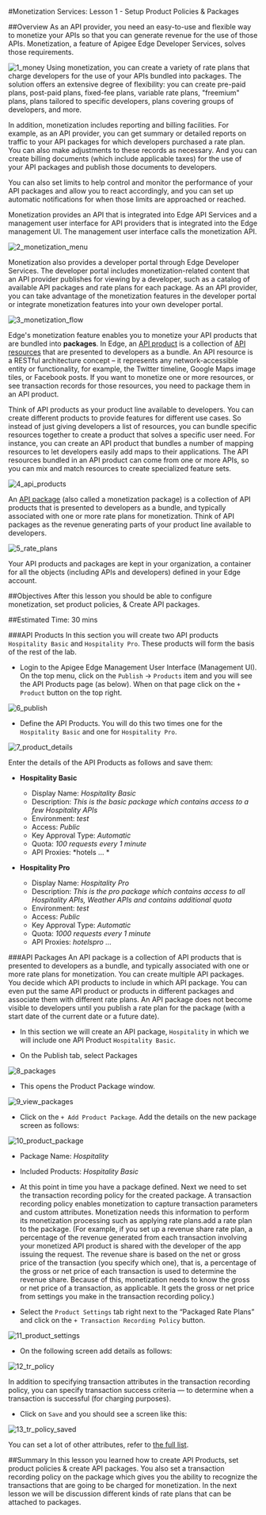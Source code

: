 #Monetization Services: Lesson 1 - Setup Product Policies & Packages

##Overview
As an API provider, you need an easy-to-use and flexible way to monetize your APIs so that you can generate revenue for the use of those APIs. Monetization, a feature of Apigee Edge Developer Services, solves those requirements.

![1_money](./images/1_money.png) Using monetization, you can create a variety of rate plans that charge developers for the use of your APIs bundled into packages. The solution offers an extensive degree of flexibility: you can create pre-paid plans, post-paid plans, fixed-fee plans, variable rate plans, "freemium" plans, plans tailored to specific developers, plans covering groups of developers, and more.

In addition, monetization includes reporting and billing facilities. For example, as an API provider, you can get summary or detailed reports on traffic to your API packages for which developers purchased a rate plan. You can also make adjustments to these records as necessary. And you can create billing documents (which include applicable taxes) for the use of your API packages and publish those documents to developers.

You can also set limits to help control and monitor the performance of your API packages and allow you to react accordingly, and you can set up automatic notifications for when those limits are approached or reached.

Monetization provides an API that is integrated into Edge API Services and a management user interface for API providers that is integrated into the Edge management UI. The management user interface calls the monetization API.

![2_monetization_menu](./images/2_monetization_menu.png)  

Monetization also provides a developer portal through Edge Developer Services. The developer portal includes monetization-related content that an API provider publishes for viewing by a developer, such as a catalog of available API packages and rate plans for each package. As an API provider, you can take advantage of the monetization features in the developer portal or integrate monetization features into your own developer portal.

![3_monetization_flow](./images/3_monetization_flow.png)  

Edge's monetization feature enables you to monetize your API products that are bundled into **packages**. In Edge, an [API product](http://apigee.com/docs/api-platform/content/terms-and-definitions#product_def) is a collection of [API resources](http://apigee.com/docs/api-platform/content/terms-and-definitions#respath_def) that are presented to developers as a bundle. An API resource is a RESTful architecture concept – it represents any network-accessible entity or functionality, for example, the Twitter timeline, Google Maps image tiles, or Facebook posts. If you want to monetize one or more resources, or see transaction records for those resources, you need to package them in an API product.

Think of API products as your product line available to developers. You can create different products to provide features for different use cases. So instead of just giving developers a list of resources, you can bundle specific resources together to create a product that solves a specific user need. For instance, you can create an API product that bundles a number of mapping resources to let developers easily add maps to their applications. The API resources bundled in an API product can come from one or more APIs, so you can mix and match resources to create specialized feature sets. 

![4_api_products](./images/4_api_products.png)  

An [API package](http://apigee.com/docs/api-platform/content/terms-and-definitions#package_def) (also called a monetization package) is a collection of API products that is presented to developers as a bundle, and typically associated with one or more rate plans for monetization. Think of API packages as the revenue generating parts of your product line available to developers.

![5_rate_plans](./images/5_rate_plans.png)  

Your API products and packages are kept in your organization, a container for all the objects (including APIs and developers) defined in your Edge account.

##Objectives
After this lesson you should be able to configure monetization, set product policies, & Create API packages.

##Estimated Time: 30 mins

###API Products 
In this section you will create two API products `Hospitality Basic` and `Hospitality Pro`. These products will form the basis of the rest of the lab.

- Login to the Apigee Edge Management User Interface (Management UI). On the top menu, click on the `Publish` → `Products` item and  you will see the API Products page (as below). When on that page click on the `+ Product` button on the top right.

![6_publish](./images/6_publish.png)  

- Define the API Products. You will do this two times one for the `Hospitality Basic` and one for `Hospitality Pro`. 

![7_product_details](./images/7_product_details.png)  

Enter the details of the API Products as follows and save them:

  - **Hospitality Basic**
  
    - Display Name: *Hospitality Basic*
	- Description: *This is the basic package which contains access to a few Hospitality APIs*
	- Environment: *test*
	- Access: *Public*
	- Key Approval Type: *Automatic*
	- Quota: *100 requests every 1 minute*
	- API Proxies: *hotels … *
  
  - **Hospitality Pro**
  
	- Display Name: *Hospitality Pro*
	- Description: *This is the pro package which contains access to all Hospitality APIs, Weather APIs and contains additional quota*
	- Environment: *test*
	- Access: *Public*
	- Key Approval Type: *Automatic*
	- Quota: *1000 requests every 1 minute*
	- API Proxies: *hotelspro …*

###API Packages 
An API package is a collection of API products that is presented to developers as a bundle, and typically associated with one or more rate plans for monetization. You can create multiple API packages. You decide which API products to include in which API package. You can even put the same API product or products in different packages and associate them with different rate plans. An API package does not become visible to developers until you publish a rate plan for the package (with a start date of the current date or a future date).

- In this section we will create an API package, `Hospitality` in which we will include one API Product `Hospitality Basic`.

- On the Publish tab, select Packages

![8_packages](./images/8_packages.png)  

- This opens the Product Package window. 

![9_view_packages](./images/9_view_packages.png)  

- Click on the `+ Add Product Package`. Add the details on the new package screen as follows:

![10_product_package](./images/10_product_package.png)  

 - Package Name: *Hospitality*
 - Included Products: *Hospitality Basic*

- At this point in time you have a package defined. Next we need to set the transaction recording policy for the created package. A transaction recording policy enables monetization to capture transaction parameters and custom attributes. Monetization needs this information to perform its monetization processing such as applying rate plans.add a rate plan to the package. (For example, if you set up a revenue share rate plan, a percentage of the revenue generated from each transaction involving your monetized API product is shared with the developer of the app issuing the request. The revenue share is based on the net or gross price of the transaction (you specify which one), that is, a percentage of the gross or net price of each transaction is used to determine the revenue share. Because of this, monetization needs to know the gross or net price of a transaction, as applicable. It gets the gross or net price from settings you make in the transaction recording policy.)

- Select the `Product Settings` tab right next to the “Packaged Rate Plans” and click on the `+ Transaction Recording Policy` button.

![11_product_settings](./images/11_product_settings.png)  

- On the following screen add details as follows:

![12_tr_policy](./images/12_tr_policy.png)  


In addition to specifying transaction attributes in the transaction recording policy, you can specify transaction success criteria — to determine when a transaction is successful (for charging purposes). 

- Click on `Save` and you should see a screen like this:

![13_tr_policy_saved](./images/13_tr_policy_saved.png)  

You can set a lot of other attributes, refer to [the full list](http://apigee.com/docs/monetization/content/create-transaction-recording-policy).


##Summary
In this lesson you learned how to create API Products, set product policies & create API packages. You also set a transaction recording policy on the package which gives you the ability to recognize the transactions that are going to be charged for monetization. In the next lesson we will be discussion different kinds of rate plans that can be attached to packages.
